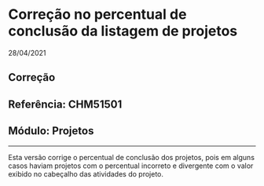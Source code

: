 # Correção no percentual de conclusão da listagem de projetos
28/04/2021
## Correção
## Referência: CHM51501
## Módulo: Projetos
***

Esta versão corrige o percentual de conclusão dos projetos, pois em alguns casos haviam projetos com o percentual incorreto e divergente com o valor exibido no cabeçalho das atividades do projeto.
